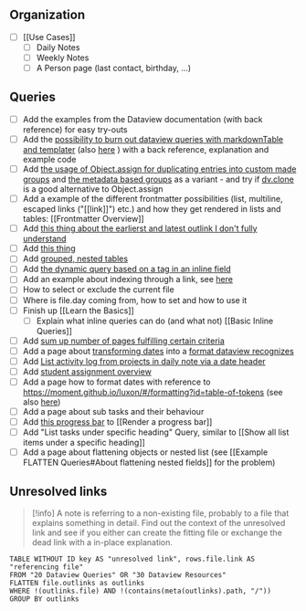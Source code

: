 
## Organization

- [ ] [[Use Cases]]
	- [ ] Daily Notes
	- [ ] Weekly Notes
	- [ ] A Person page (last contact, birthday, ...)

## Queries
- [ ] Add the examples from the Dataview documentation (with back reference) for easy try-outs
- [ ] Add the [possibility to burn out dataview queries with markdownTable and templater](https://github.com/blacksmithgu/obsidian-dataview/discussions/1241) (also [here](https://forum.obsidian.md/t/dataviewjs-snippet-showcase/17847/225) ) with a back reference, explanation and example code
- [ ] Add [the usage of Object.assign for duplicating entries into custom made groups](https://discord.com/channels/686053708261228577/875721010144477204/1003404078233178263) and [the metadata based groups](https://discord.com/channels/686053708261228577/875721010144477204/1005498669719638119) as a variant - and try if [dv.clone](https://blacksmithgu.github.io/obsidian-dataview/api/code-reference/#dvclonevalue) is a good alternative to Object.assign
- [ ] Add a example of the different frontmatter possibilities (list, multiline, escaped links ("[[link]]") etc.) and how they get rendered in lists and tables: [[Frontmatter Overview]]
- [ ] Add [this thing about the earlierst and latest outlink I don't fully understand](https://discord.com/channels/686053708261228577/875721010144477204/1004254235812184124)
- [ ] Add [this thing](https://discord.com/channels/686053708261228577/875721010144477204/1003433672780808212)
- [ ] Add [grouped, nested tables](https://discord.com/channels/686053708261228577/875721010144477204/1002958739705438288)
- [ ] Add [the dynamic query based on a tag in an inline field](https://discord.com/channels/@me/973972301127249950/1001569802629951640)
- [ ] Add an example about indexing through a link, see [here](https://discord.com/channels/686053708261228577/875721010144477204/1006970754375614635) 
- [ ] How to select or exclude the current file
- [ ] Where is file.day coming from, how to set and how to use it
- [ ] Finish up [[Learn the Basics]]
	- [ ] Explain what inline queries can do (and what not) [[Basic Inline Queries]]
 - [ ] Add [sum up number of pages fulfilling certain criteria](https://discord.com/channels/686053708261228577/875721010144477204/1010262245755858994)
 - [ ] Add a page about [transforming dates](https://discord.com/channels/686053708261228577/875721010144477204/1011564039639404584) into a [format dataview recognizes](https://blacksmithgu.github.io/obsidian-dataview/data-annotation/#field-types)
 - [ ] Add [List activity log from projects in daily note via a date header](https://discord.com/channels/686053708261228577/1014259487445622855/1014949689394741370)
 - [ ] Add [student assignment overview](https://discord.com/channels/686053708261228577/1014259487445622855/1014879231743893525)
 - [ ] Add a page how to format dates with reference to https://moment.github.io/luxon/#/formatting?id=table-of-tokens (see also [here](https://discord.com/channels/686053708261228577/1014259487445622855/1016131007923097641))
 - [ ] Add a page about sub tasks and their behaviour
 - [ ] Add [this progress bar](https://discord.com/channels/686053708261228577/1014259487445622855/1018118073615650877) to [[Render a progress bar]]
 - [ ] Add "List tasks under specific heading" Query, similar to [[Show all list items under a specific heading]]
 - [ ] Add a page about flattening objects or nested list (see [[Example FLATTEN Queries#About flattening nested fields]] for the problem)

## Unresolved links

> [!info] 
> A note is referring to a non-existing file, probably to a file that explains something in detail. Find out the context of the unresolved link and see if you either can create the fitting file or exchange the dead link with a in-place explanation.

```dataview
TABLE WITHOUT ID key AS "unresolved link", rows.file.link AS "referencing file"
FROM "20 Dataview Queries" OR "30 Dataview Resources"
FLATTEN file.outlinks as outlinks
WHERE !(outlinks.file) AND !(contains(meta(outlinks).path, "/"))
GROUP BY outlinks
```